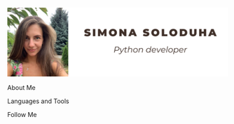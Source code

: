 ![Header](https://github.com/SimonaSoloduha/SimonaSoloduha/blob/main/asses/Soloduha.png)

About Me

Languages and Tools

Follow Me